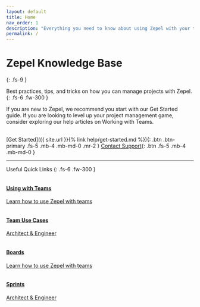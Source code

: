 ```yaml
---
layout: default
title: Home
nav_order: 1
description: "Everything you need to know about using Zepel with your team"
permalink: /
---
```


# Zepel Knowledge Base
{: .fs-9 }

Best practices, tips, and tricks on how you can manage projects with Zepel.
{: .fs-6 .fw-300 }

If you are new to Zepel, we recommend you start with our Get Started guide. If you are looking to level up your project management game, consider exploring our help articles on Working with Teams.
<br><br>

[Get Started]({{ site.url }}{% link help/get-started.md %}){: .btn .btn-primary .fs-5 .mb-4 .mb-md-0 .mr-2 } [Contact Support](https://github.com/svikashk/docs){: .btn .fs-5 .mb-4 .mb-md-0 }

---
Useful Quick Links
{: .fs-6 .fw-300 }

<body>
<div class="row">
<div class="column">
<div class="card">
  <div class="container">
    <a href="https://tender-mcnulty-44e8e0.netlify.com/help/working-with-teams/">
    <h4><b>Using with Teams</b></h4> 
    <p>Learn how to use Zepel with teams</p> 
    </a>
  </div>
</div>
</div>

<div class="column">
<div class="card">
  <div class="container">
    <a href="https://tender-mcnulty-44e8e0.netlify.com/help/use-cases/">
    <h4><b>Team Use Cases</b></h4> 
    <p>Architect & Engineer</p> 
    </a>
  </div>
</div>
</div>
</div>

<div class="row">
<div class="column">
<div class="card">
  <div class="container">
    <a href="https://tender-mcnulty-44e8e0.netlify.com/help/boards/">
    <h4><b>Boards</b></h4> 
    <p>Learn how to use Zepel with teams</p> 
    </a>
  </div>
</div>
</div>

<div class="column">
<div class="card">
  <div class="container">
    <a href="">
    <h4><b>Sprints</b></h4> 
    <p>Architect & Engineer</p> 
    </a>
  </div>
</div>
</div>
</div>
</body>